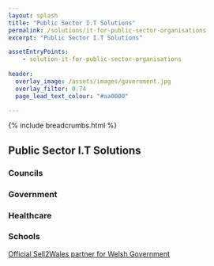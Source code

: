 ```yaml
---
layout: splash
title: "Public Sector I.T Solutions"
permalink: /solutions/it-for-public-sector-organisations
excerpt: "Public Sector I.T Solutions"

assetEntryPoints:
    - solution-it-for-public-sector-organisations
    
header:
  overlay_image: /assets/images/government.jpg
  overlay_filter: 0.74
  page_lead_text_colour: "#aa0000"

---
```



{% include breadcrumbs.html %}

## Public Sector I.T Solutions

### Councils

### Government

### Healthcare

### Schools

<a href="https://www.sell2wales.gov.wales/SupplierFinder/SupplierFinder_View.aspx?ID=09ce82ce501e4795a0c4cbeb6621e252">Official
    Sell2Wales partner for Welsh Government</a>
<img class="lazy" data-src="/assets/images/sell2wales-logo.png"/>
